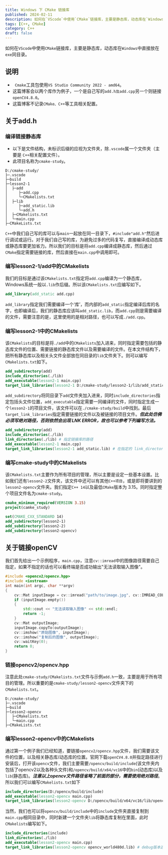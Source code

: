 ```yaml
---
title: Windows 下 CMake 链接库
published: 2024-02-11
description: 如何在`VScode`中使用`CMake`链接库，主要是静态库，动态库在`Windows`中直接放在`exe`同目录
tags: [C++, CMake]
category: C++
draft: false
---
```


如何在`VScode`中使用`CMake`链接库，主要是静态库，动态库在`Windows`中直接放在`exe`同目录。

<!--more-->

## 说明

+ ` Cmake`工具包使用`VS Studio Community 2022 - amd64`。
+ 这篇博客会以两个库作为例子，一个是自己写的`add.h及add.cpp`另一个则链接`openCV4.8.0`。
+ 这篇博客不记录`CMake、C++`等工具相关配置。

## 关于add.h

### 编译链接静态库

+ 以下是文件结构，未标识后缀的应视为文件夹，除`.vscode`属一个文件夹（主要是 `C++`相关配置文件）。
+ 此项目名称为`cmake-study`。

```
D:/cmake-study/
├─.vscode
├─build
├─lesson2-1
│  ├─add
│     ├─add.cpp
│     └─CMakelists.txt
│  ├─lib
│     ├─add_static.lib
│     └─add.h
│  ├─CMakelists.txt
│  └─main.cpp
├─CMakeLists.txt
```

`C++`中我们自己写的库可以与`main`一起放在同一目录下，`#include"add.h"`然后进行调试或运行。对于我们自己写的库，为避免过多的代码复写，直接编译成动态库或静态库要更加省力。所以我们的目标是将`add.cpp`编译成静态库，然后通过`CMake`指定需要链接的库，然后直接在`main.cpp`中调用即可。

### 编写lesson2-1/add中的CMakelists

我们的目标是通过该`CMakelists.txt`指定将`add.cpp`编译为一个静态库，Windows系统一般以`.lib`作后缀。所以该`CMakelists.txt`应编写如下。

```cmake
add_library(add_static add.cpp)
```

`add_library`指定我们需要编译一个‘库’，而内部的`add_static`指定编译后库的名字，也即编译后，我们的静态库应该叫`add_static.lib`，而`add.cpp`则是需要编译的文件，需要注意的是，这里使用的是相对路径，也可以写成`./add.cpp`。

### 编写lesson2-1中的CMakelists

该`CMakelists`的目标是将`./add`中的`CMakelists`加入进来，同时指定需要包括的静态库文件的位置、需要链接的静态库文件以及需要编译的文件。在本文件结构下，把所有静态库以及相关头文件全部放在同目录的`lib`文件夹下。则可以编写`CMakelists.txt`如下。

```cmake
add_subdirectory(add)
include_directories(./lib)
add_executable(lesson2-1 main.cpp)
target_link_libraries(lesson2-1 D:/cmake-study/lesson2-1/lib/add_static.lib)
```

`add_subdirectory`将同目录下`add`文件夹加入进来，同时`include_directories`指定包括头文件位置，`add_executable`指定需要一同编译的文件，同时指定生成一个`lesson2-1`的项目文件，该文件可以在`./cmake-study/build`中找到。最后`target_link_libraries`指定需要链接的文件以及被链接的项目文件。***但此处仿佛必须写绝对路径，否则依然会出现 LNK ERROR，故也可以参考下列编写方法。***

```cmake
add_subdirectory(add)
include_directories(./lib)
link_directories(./lib) # 指定链接库的路径
add_executable(lesson2-1 main.cpp)
target_link_libraries(lesson2-1 add_static.lib) # 在指定的 link_directories 中选择链接的库
```

### 编写cmake-study中的CMakelists

该`CMakelists.txt`主要作为所有项目的管理，所以主要是设定一些基本设置。比如我们还有`lesson2-2`文件夹，该文件中还可以有其他`C++项目`，或是即将要讲到的`lesson2-opencv`文件夹。我们指定`C++ 14`以及最低`CMake`版本为 3.15。同时指定整个项目文件名为`cmake-study`。

```cmake
cmake_minimum_required(VERSION 3.15)
project(camke_study)

set(CMAKE_CXX_STANDARD 14)
add_subdirectory(lesson2-1)
add_subdirectory(lesson2-2)
add_subdirectory(lesson2-opencv)
```

## 关于链接openCV

我们首先给出一个示例程序，`main.cpp`，注意`cv::imread`中的图像路径需要自己指定，如果不指定的话也可以看终端是否成功输出"无法读取输入图像"。

```c++
#include <opencv2/opencv.hpp>
#include <iostream>
int main(int argc, char **argv)
{
    cv::Mat inputImage = cv::imread("path/to/image.jpg", cv::IMREAD_COLOR);
    if (inputImage.empty())
    {
        std::cout << "无法读取输入图像" << std::endl;
        return -1;
    }
    cv::Mat outputImage;
    inputImage.copyTo(outputImage);
    cv::imshow("原始图像", inputImage);
    cv::imshow("复制后的图像", outputImage);
    cv::waitKey(0);
    return 0;
}
```

### 链接opencv2/opencv.hpp

注意此处`cmake-study/CMakelists.txt`文件与示例`add.h`一致，主要是用于所有项目的管理。所以重要的是`cmake-study/lesson2-opencv`文件夹下的`CMakelists.txt`。

```
D:/cmake-study/
├─.vscode
├─build
├─lesson2-opencv
│  ├─CMakelists.txt
│  └─main.cpp
├─CMakeLists.txt
```

### 编写lesson2-opencv中的CMakelists

通过第一个例子我们已经知道，要链接`opencv2/opencv.hpp`文件，我们需要该文件的位置，以及相关静态库/动态库的位置。官网下载`openCV4.8.0`并指定路径进行安装后，打开该`opencv`文件，我们主要需要`/opencv/build/include`(该文件夹内包括了opencv2以及各种头文件)和`/opencv/build/x64/vc16`中的`bin`(动态库)以及`lib`(静态库)。***注意以上opencv文件路径省略了前面的部分，需要使用绝对路径***。所以我们可以编写`CMakelists.txt`如下

```cmake
include_directories(D:/opencv/build/include)
add_executable(lesson2-opencv main.cpp)
target_link_libraries(lesson2-opencv D:/opencv/build/x64/vc16/lib/opencv_world480d.lib) # debug版本选择opencv_world480d.lib
```

当然，我们也可以将`opencv/build/include`中的`include`文件夹直接复制到`main.cpp`相同目录中，同时新建一个文件夹`lib`将静态库复制在里面，此时`CMakelists`编写如下。

```cmake
include_directories(include)
link_directories(./lib)
add_executable(lesson2-opencv main.cpp)
target_link_libraries(lesson2-opencv opencv_world480d.lib) # debug版本选择opencv_world480d.lib
```
